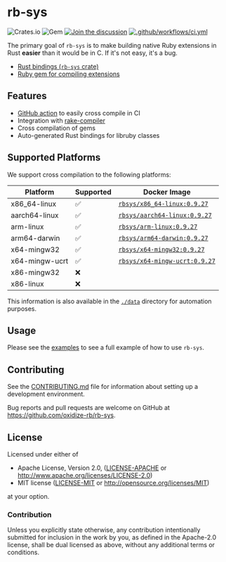 # rb-sys

![Crates.io](https://img.shields.io/crates/v/rb-sys?style=flat) ![Gem](https://img.shields.io/gem/v/rb_sys?style=flat)
[![Join the discussion](https://img.shields.io/badge/slack-chat-blue.svg)](https://join.slack.com/t/oxidize-rb/shared_invite/zt-16zv5tqte-Vi7WfzxCesdo2TqF_RYBCw)
[![.github/workflows/ci.yml](https://github.com/oxidize-rb/rb-sys/actions/workflows/ci.yml/badge.svg)](https://github.com/oxidize-rb/rb-sys/actions/workflows/ci.yml)

The primary goal of `rb-sys` is to make building native Ruby extensions in Rust **easier** than it would be in C. If
it's not easy, it's a bug.

- [Rust bindings (`rb-sys` crate)](./crates/rb-sys/readme.md)
- [Ruby gem for compiling extensions](./gem/README.md)

## Features

- [GitHub action](https://github.com/oxidize-rb/cross-gem-action) to easily cross compile in CI
- Integration with [rake-compiler](https://github.com/rake-compiler/rake-compiler)
- Cross compilation of gems
- Auto-generated Rust bindings for libruby classes

## Supported Platforms

We support cross compilation to the following platforms:

| Platform       | Supported | Docker Image                                |
| -------------- | --------- | ------------------------------------------- |
| x86_64-linux   | ✅        | [`rbsys/x86_64-linux:0.9.27`][docker-hub]   |
| aarch64-linux  | ✅        | [`rbsys/aarch64-linux:0.9.27`][docker-hub]  |
| arm-linux      | ✅        | [`rbsys/arm-linux:0.9.27`][docker-hub]      |
| arm64-darwin   | ✅        | [`rbsys/arm64-darwin:0.9.27`][docker-hub]   |
| x64-mingw32    | ✅        | [`rbsys/x64-mingw32:0.9.27`][docker-hub]    |
| x64-mingw-ucrt | ✅        | [`rbsys/x64-mingw-ucrt:0.9.27`][docker-hub] |
| x86-mingw32    | ❌        |                                             |
| x86-linux      | ❌        |                                             |

This information is also available in the [`./data`](./data) directory for automation purposes.

## Usage

Please see the [examples](./examples) to see a full example of how to use `rb-sys`.

## Contributing

See the [CONTRIBUTING.md](./CONTRIBUTING.md) file for information about setting up a development environment.

Bug reports and pull requests are welcome on GitHub at https://github.com/oxidize-rb/rb-sys.

## License

Licensed under either of

- Apache License, Version 2.0, ([LICENSE-APACHE](LICENSE-APACHE) or http://www.apache.org/licenses/LICENSE-2.0)
- MIT license ([LICENSE-MIT](LICENSE-MIT) or http://opensource.org/licenses/MIT)

at your option.

### Contribution

Unless you explicitly state otherwise, any contribution intentionally submitted for inclusion in the work by you, as
defined in the Apache-2.0 license, shall be dual licensed as above, without any additional terms or conditions.

[docker-hub]: https://hub.docker.com/r/rbsys/rcd
